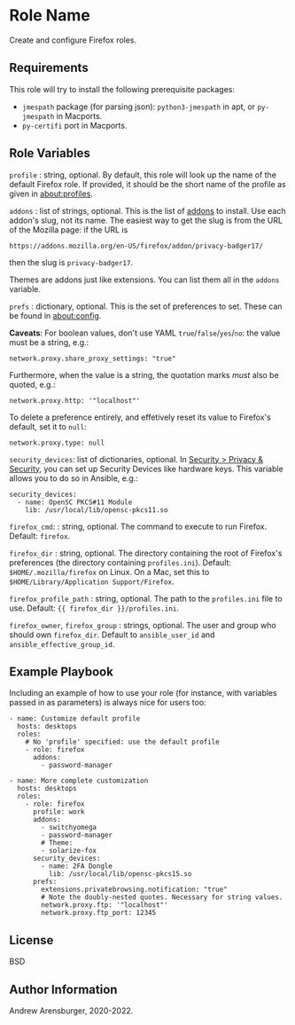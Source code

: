 Role Name
=========

Create and configure Firefox roles.

Requirements
------------

This role will try to install the following prerequisite packages:

- `jmespath` package (for parsing json):
  `python3-jmespath` in apt, or `py-jmespath` in Macports.
- `py-certifi` port in Macports.

Role Variables
--------------

`profile`
: string, optional. By default, this role will look up the name of the
default Firefox role. If provided, it should be the short name of the
profile as given in [about:profiles](about:profiles).

`addons`
: list of strings, optional. This is the list of
[addons](about:addons) to install. Use each addon's slug, not its
name. The easiest way to get the slug is from the URL of the Mozilla
page: if the URL is

    https://addons.mozilla.org/en-US/firefox/addon/privacy-badger17/

then the slug is `privacy-badger17`.

Themes are addons just like extensions. You can list them all in the
`addons` variable.

`prefs`
: dictionary, optional. This is the set of preferences to set. These can
be found in [about:config](about:config).

**Caveats**: For boolean values, don't use YAML
`true`/`false`/`yes`/`no`: the value must be a string, e.g.:

    network.proxy.share_proxy_settings: "true"

Furthermore, when the value is a string, the quotation marks _must_
also be quoted, e.g.:

    network.proxy.http: '"localhost"'

To delete a preference entirely, and effetively reset its value to
Firefox's default, set it to `null`:

    network.proxy.type: null

`security_devices`: list of dictionaries, optional. In
[Security > Privacy & Security](about:preferences#privacy), you can
set up Security Devices like hardware keys. This variable allows you
to do so in Ansible, e.g.:

    security_devices:
      - name: OpenSC PKCS#11 Module
        lib: /usr/local/lib/opensc-pkcs11.so

`firefox_cmd`:
: string, optional. The command to execute to run
Firefox. Default: `firefox`.

`firefox_dir`
: string, optional. The directory containing the root of Firefox's
preferences (the directory containing `profiles.ini`). Default:
`$HOME/.mozilla/firefox` on Linux. On a Mac, set this to
`$HOME/Library/Application Support/Firefox`.

`firefox_profile_path`
: string, optional. The path to the `profiles.ini` file to use.
Default: `{{ firefox_dir }}/profiles.ini`.

`firefox_owner`, `firefox_group`
: strings, optional. The user and group who should own `firefox_dir`.
Default to `ansible_user_id` and `ansible_effective_group_id`.

Example Playbook
----------------

Including an example of how to use your role (for instance, with variables passed in as parameters) is always nice for users too:

    - name: Customize default profile
      hosts: desktops
      roles:
        # No 'profile' specified: use the default profile
        - role: firefox
          addons:
            - password-manager

    - name: More complete customization
      hosts: desktops
	  roles:
        - role: firefox
          profile: work
          addons:
            - switchyomega
            - password-manager
            # Theme:
            - solarize-fox
          security_devices:
            - name: 2FA Dongle
              lib: /usr/local/lib/opensc-pkcs15.so
          prefs:
            extensions.privatebrowsing.notification: "true"
            # Note the doubly-nested quotes. Necessary for string values.
            network.proxy.ftp: '"localhost"'
            network.proxy.ftp_port: 12345
License
-------

BSD

Author Information
------------------

Andrew Arensburger, 2020-2022.
